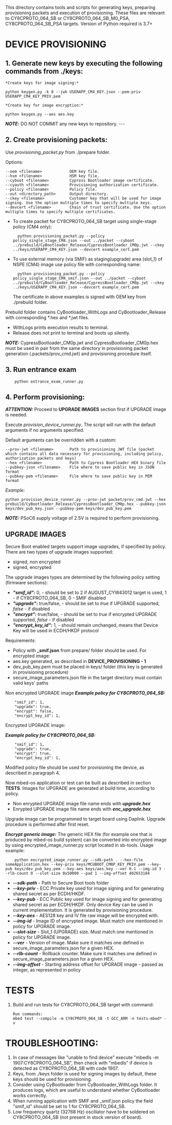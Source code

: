 This directory contains tools and scripts for generating keys, preparing provisioning packets and execution of provisioning.
These files are relevant to CY8CPROTO_064_SB or CY8CPROTO_064_SB_M0_PSA, CY8CPROTO_064_SB_PSA targets.
Version of Python required is 3.7+

# DEVICE PROVISIONING

## 1.   Generate new keys by executing the following commands from ./keys:

    *Create keys for image signing:*

    python keygen.py -k 8 --jwk USERAPP_CM4_KEY.json --pem-priv USERAPP_CM4_KEY_PRIV.pem

    *Create key for image encryption:*

    python keygen.py --aes aes.key

        
**_NOTE_:** DO NOT COMMIT any new keys to repository. ---

## 2.   Create provisioning packets:
Use *provisioning_packet.py* from ./prepare folder.

Options:

    --oem <filename>            OEM key file.
    --hsm <filename>            HSM key file.
    --cyboot <filename>         Cypress Bootloader image certificate.
    --cyauth <filename>         Provisioning authorization certificate.
    --policy <filename>         Policy file.
    --out <directory_path>      Output directory.
    --ckey <filename>           Customer key that will be used for image signing. Use the option multiple times to specify multiple keys.
    --devcert <filename>        Chain of trust certificate. Use the option multiple times to specify multiple certificates.

* To create packet for CY8CPROTO_064_SB target using single-stage policy (CM4 only):
    
        python provisioning_packet.py --policy policy_single_stage_CM4.json --out ../packet --cyboot ../prebuild/CyBootloader_Release/CypressBootloader_CM0p.jwt --ckey ../keys/USERAPP_CM4_KEY.json --devcert example_cert.pem
        
* To use external memory (via SMIF) as staging(upgrade) area (slot_1) of NSPE (CM4) image use policy file with corresponding name:

        python provisioning_packet.py --policy policy_single_stage_CM4_smif.json --out ../packet --cyboot ../prebuild/CyBootloader_Release/CypressBootloader_CM0p.jwt --ckey ../keys/USERAPP_CM4_KEY.json --devcert example_cert.pem
        
    The certificate in above examples is signed with OEM key from ./prebuild folder.
        
Prebuild folder contains CyBootloader_WithLogs and CyBootloader_Release with corresponding *.hex and *.jwt files.
  * WithLogs prints execution results to terminal.
  * Release does not print to terminal and boots up silently.

**_NOTE:_** CypressBootloader_CM0p.jwt and CypressBootloader_CM0p.hex must be used in pair from the same directory in provisioning packet generation (.packets/prov_cmd.jwt) and provisioning procedure itself.

## 3. Run entrance exam

        python entrance_exam_runner.py

## 4.   Perform provisioning:
**_ATTENTION:_** Proceed to **UPGRADE IMAGES** section first if UPGRADE image is needed.

Execute *provision_device_runner.py*.
The script will run with the default arguments if no arguments specified.

Default arguments can be overridden with a custom:

    --prov-jwt <filename>       Path to provisioning JWT file (packet which contains all data necessary for provisioning, including policy, authorization packets and keys)
    --hex <filename>            Path to Cypress Bootloader HEX binary file
    --pubkey-json <filename>    File where to save public key in JSON format
    --pubkey-pem <filename>     File where to save public key in PEM format

*Example:*
    
    python provision_device_runner.py --prov-jwt packet/prov_cmd.jwt --hex prebuild/CyBootloader_Release/CypressBootloader_CM0p.hex --pubkey-json keys/dev_pub_key.json --pubkey-pem keys/dev_pub_key.pem
    
**_NOTE:_** PSoC6 supply voltage of 2.5V is required to perform provisioning.

## UPGRADE IMAGES

Secure Boot enabled targets support image upgrades, if specified by policy. There are two types of upgrade images supported:
- signed, non encrypted
- signed, encrypted

The upgrade images types are determined by the following policy setting (firmware sections):

- **_"smif_id":_** 0, - should be set to 2 if AUGUST_CYW43012 target is used, 1 - if CY8CPROTO_064_SB, 0 - SMIF disabled
- **_"upgrade":_** true/false, - should be set to *true* if UPGRADE supported, *false* - if disabled
- **_"encrypt":_** true/false, - should be set to *true* if encrypted UPGRADE supported, *false* - if disabled
- **_"encrypt_key_id":_** 1, - should remain unchanged, means that Device Key will be used in ECDH/HKDF protocol

Requirements:
- Policy with **_smif.json** from prepare/ folder should be used.
For encrypted image:
- aes.key generated, as described in **DEVICE_PROVISIONING - 1**
- dev_pub_key.pem must be placed in keys/ folder (this key is generated in provisioning procedure)
- secure_image_parameters.json file in the target directory must contain valid keys' paths

Non encrypted UPGRADE image 
**_Example policy for CY8CPROTO_064_SB:_**
        
        "smif_id": 1,
        "upgrade": true,
        "encrypt": false,
        "encrypt_key_id": 1,

Encrypted UPGRADE image:

**_Example policy for CY8CPROTO_064_SB:_**
        
        "smif_id": 1,
        "upgrade": true,
        "encrypt": true,
        "encrypt_key_id": 1,

Modified policy file should be used for provisioning the device, as described in paragraph 4.

Now mbed-os application or test can be built as described in section **TESTS**. Images for UPGRADE are generated at build time, according to policy.

- Non enrypted UPGRADE image file name ends with **_upgrade.hex_**
- Enrypted UPGRADE image file name ends with **_enc_upgrade.hex_**

Upgrade image can be programmed to target board using Daplink. Upgrade procedure is performed after first reset.

**_Encrypt generic image:_**
The generic HEX file (for example one that is produced by mbed-os build system) can be converted into encrypted image by using encrypted_image_runner.py script located in sb-tools. Usage example:

        python encrypted_image_runner.py --sdk-path . --hex-file someApplication.hex --key-priv keys/MCUBOOT_CM0P_KEY_PRIV.pem --key-pub keys/dev_pub_key.pem --key-aes keys/aes.key --ver 0.1 --img-id 3 --rlb-count 0 --slot-size 0x50000 --pad 1 --img-offset 402653184
    
- **_--sdk-path_** - Path to Secure Boot tools folder
- **_--key-priv_** - ECC Private key used for image signing and for generating shared secret as per ECDH/HKDF.
- **_--key-pub_** - ECC Public key used for image signing and for generating shared secret as per ECDH/HKDF. Only device Key can be used in current implementation. It is generated by provisioning procedure.
- **_--key-aes_** - AES128 key and IV file raw image will be encrypted with.
- **_--img-id_** - Image ID of encrypted image. Must match one mentioned in policy for UPGRADE image.
- **_--slot-size_** - Slot_1 (UPGRADE) size. Must match one mentioned in policy for UPGRADE image.
- **_--ver_** - Version of image. Make sure it matches one defined in secure_image_parameters.json for a given HEX.
- **_--rlb-count_** - Rollback counter. Make sure it matches one defined in secure_image_parameters.json for a given HEX.
- **_--img-offset_** - Starting address offset for UPGRADE image - passed as integer, as represented in policy

# TESTS
        
1.  Build and run tests for CY8CPROTO_064_SB target with command:

        Run commands:
        mbed test --compile -m CY8CPROTO_064_SB -t GCC_ARM -n tests-mbed* -v

# TROUBLESHOOTING:

1. In case of messages like "unable to find device" execute "mbedls -m 1907:CY8CPROTO_064_SB", then check with "mbedls" if device is detected as CY8CPROTO_064_SB with code 1907.
2. Keys, from ./keys folder is used for signing images by default, these keys should be used for provisioning.
3. Consider using CyBootloader from CyBootloader_WithLogs folder. It produces logs, which are useful to understand whether CyBootloader works correctly.
4. When running application with SMIF and _smif.json policy the field "smif_id" should be set to 1 for CY8CPROTO_064_SB.
5. Low frequency quartz (32768 Hz) oscillator have to be soldered on CY8CPROTO_064_SB (not present in stock version of board).
